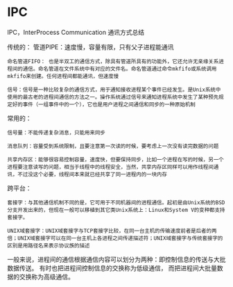 # IPC
IPC，InterProcess Communication
通讯方式总结

传统的：
    管道PIPE：速度慢，容量有限，只有父子进程能通讯   

    命名管道FIFO： 也是半双工的通信方式，除具有管道所具有的功能外，它还允许无亲缘关系进程间的通信。命名管道在文件系统中有对应的文件名。命名管道通过命令mkfifo或系统调用mkfifo来创建。任何进程间都能通讯，但速度慢

    信号：信号是一种比较复杂的通信方式，用于通知接收进程某个事件已经发生。是Unix系统中使用的最古老的进程间通信的方法之一。操作系统通过信号来通知进程系统中发生了某种预先规定好的事件（一组事件中的一个），它也是用户进程之间通信和同步的一种原始机制

常用的：

    信号量：不能传递复杂消息，只能用来同步    

    消息队列：容量受到系统限制，且要注意第一次读的时候，要考虑上一次没有读完数据的问题    

    共享内存区：能够很容易控制容量，速度快，但要保持同步，比如一个进程在写的时候，另一个进程要注意读写的问题，相当于线程中的线程安全，当然，共享内存区同样可以用作线程间通讯，不过没这个必要，线程间本来就已经共享了同一进程内的一块内存

跨平台：

    套接字：与其他通信机制不同的是，它可用于不同机器间的进程通信。起初是由Unix系统的BSD分支开发出来的，但现在一般可以移植到其它类Unix系统上：Linux和System V的变种都支持套接字。

    UNIX域套接字：UNIX域套接字与TCP套接字比较，在同一台主机的传输速度前者是后者的两倍；UNIX域套接字可以在同一台主机上各进程之间传递描述符；UNIX域套接字与传统套接字的区别是用路径名来表示协议族的描述





一般来说，进程间的通信根据通信内容可以划分为两种：即控制信息的传送与大批数据传送。
有时也把进程间控制信息的交换称为低级通信，
而把进程间大批量数据的交换称为高级通信。


